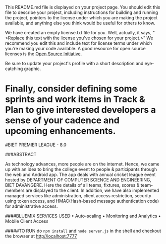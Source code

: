 This README.md file is displayed on your project page. You should edit this 
file to describe your project, including instructions for building and 
running the project, pointers to the license under which you are making the 
project available, and anything else you think would be useful for others to
know.

We have created an empty license.txt file for you. Well, actually, it says,
"<Replace this text with the license you've chosen for your project.>" We 
recommend you edit this and include text for license terms under which you're
making your code available. A good resource for open source licenses is the 
[Open Source Initiative](http://opensource.org/).

Be sure to update your project's profile with a short description and 
eye-catching graphic.

Finally, consider defining some sprints and work items in Track & Plan to give 
interested developers a sense of your cadence and upcoming enhancements.
=======
#BIET PREMIER LEAGUE - 8.0

###ABSTRACT

As technology advances, more people are on the internet. Hence, we came up with an idea to bring the college event to people & participants through the web and Android app. The app deals with annual cricket league event hosted by DEPARTMENT OF COMPUTER SCIENCE AND ENGINEERING, BIET DAVANGERE. Here the details of all teams, fixtures, scores & team-members are displayed to the client. In addition, we have also implemented managed services like administration, client access restriction, security using token access, and HMAC(Hash-based message authentication code) for administrative access.

####BLUEMIX SERVICES USED
  •	Auto-scaling
  •	Monitoring and Analytics
  •	Mobile Client Access

#####TO RUN
do ```npm install```
and ```node server.js```
in the shell and checkout the browser at [http//localhost:7777](http//localhost:7777)
